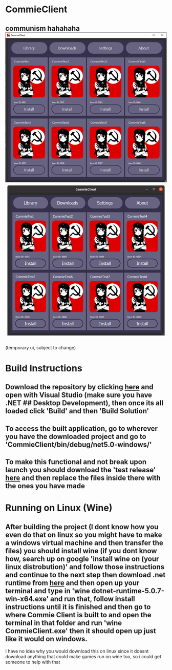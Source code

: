 # CommieClient
## communism hahahaha ![image](https://raw.githubusercontent.com/juaneth/CommieClient/master/WindowsCommieClient.png) ![image](https://raw.githubusercontent.com/juaneth/CommieClient/master/LinuxCommieClient.png)
(temporary ui, subject to change)


# Build Instructions

## Download the repository by clicking [here](https://github.com/juaneth/CommieClient/archive/refs/heads/master.zip) and open with Visual Studio (make sure you have .NET ## Desktop Development), then once its all loaded click 'Build' and then 'Build Solution'

## To access the built application, go to wherever you have the downloaded project and go to 'CommieClient/bin/debug/net5.0-windows/'

## To make this functional and not break upon launch you should download the 'test release' [here](https://github.com/juaneth/CommieClient/releases/download/0.0.0/comclient-x64.zip) and then replace the files inside there with the ones you have made

# Running on Linux (Wine)

## After building the project (I dont know how you even do that on linux so you might have to make a windows virtual machine and then transfer the files) you should install wine (if you dont know how, search up on google 'install wine on (your linux distrobution)' and follow those instructions and continue to the next step then download .net runtime from [here](https://dotnet.microsoft.com/download/dotnet/thank-you/runtime-5.0.7-windows-x64-installer) and then open up your terminal and type in 'wine dotnet-runtime-5.0.7-win-x64.exe' and run that, follow install instructions until it is finished and then go to where Commie Client is built to and open the terminal in that folder and run 'wine CommieClient.exe' then it should open up just like it would on windows.

I have no idea why you would download this on linux since it doesnt download anything that could make games run on wine too, so i could get someone to help with that 
